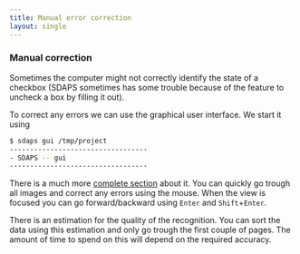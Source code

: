 ```yaml
---
title: Manual error correction
layout: single
---
```


### Manual correction

Sometimes the computer might not correctly identify the state of a checkbox
(SDAPS sometimes has some trouble because of the feature to uncheck a box by
filling it out).

To correct any errors we can use the graphical user interface. We start it using

``` bash
$ sdaps gui /tmp/project
----------------------------------
- SDAPS -- gui
----------------------------------
```

There is a much more [complete section](/documentation/gui) about it. You can quickly go trough
all images and correct any errors using the mouse. When the view is focused
you can go forward/backward using `Enter` and `Shift`+`Enter`.

There is an estimation for the quality of the recognition. You can sort the
data using this estimation and only go trough the first couple of pages. The
amount of time to spend on this will depend on the required accuracy.


